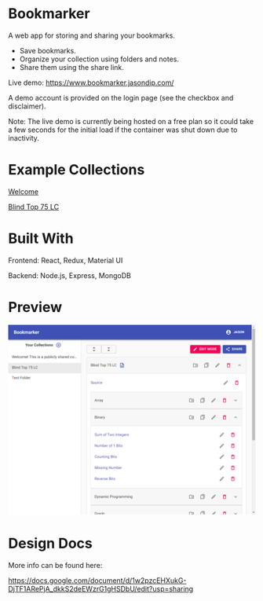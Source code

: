 # Bookmarker

A web app for storing and sharing your bookmarks.
-   Save bookmarks.
-   Organize your collection using folders and notes.
-   Share them using the share link.

Live demo: https://www.bookmarker.jasondip.com/

A demo account is provided on the login page (see the checkbox and disclaimer).

Note: The live demo is currently being hosted on a free plan so it could take a few seconds for the initial load if the container was shut down due to inactivity.

# Example Collections

[Welcome](https://www.bookmarker.jasondip.com/share/5ee042cdabff530017a58844)

[Blind Top 75 LC](https://www.bookmarker.jasondip.com/share/5ee08f0058149d00174ef1dc)

# Built With

Frontend: React, Redux, Material UI

Backend: Node.js, Express, MongoDB

# Preview

<img src="preview.png"/>

# Design Docs

More info can be found here:

https://docs.google.com/document/d/1w2pzcEHXukG-DjTF1ARePjA_dkkS2deEWzrG1gHSDbU/edit?usp=sharing

